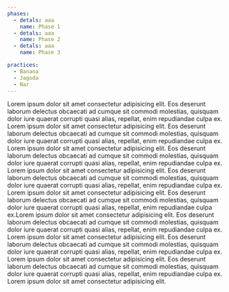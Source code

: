 ```yaml
---
phases:
  - detals: aaa
    name: Phase 1
  - detals: aaa
    name: Phase 2
  - detals: aaa
    name: Phase 3

practices:
  - Banana
  - Jagoda
  - Nar
---
```


Lorem ipsum dolor sit amet consectetur adipisicing elit. Eos deserunt laborum delectus obcaecati ad cumque sit commodi molestias, quisquam dolor iure quaerat corrupti quasi alias, repellat, enim repudiandae culpa ex. Lorem ipsum dolor sit amet consectetur adipisicing elit. Eos deserunt laborum delectus obcaecati ad cumque sit commodi molestias, quisquam dolor iure quaerat corrupti quasi alias, repellat, enim repudiandae culpa ex. Lorem ipsum dolor sit amet consectetur adipisicing elit. Eos deserunt laborum delectus obcaecati ad cumque sit commodi molestias, quisquam dolor iure quaerat corrupti quasi alias, repellat, enim repudiandae culpa ex. Lorem ipsum dolor sit amet consectetur adipisicing elit. Eos deserunt laborum delectus obcaecati ad cumque sit commodi molestias, quisquam dolor iure quaerat corrupti quasi alias, repellat, enim repudiandae culpa ex. Lorem ipsum dolor sit amet consectetur adipisicing elit. Eos deserunt laborum delectus obcaecati ad cumque sit commodi molestias, quisquam dolor iure quaerat corrupti quasi alias, repellat, enim repudiandae culpa ex.Lorem ipsum dolor sit amet consectetur adipisicing elit. Eos deserunt laborum delectus obcaecati ad cumque sit commodi molestias, quisquam dolor iure quaerat corrupti quasi alias, repellat, enim repudiandae culpa ex. Lorem ipsum dolor sit amet consectetur adipisicing elit. Eos deserunt laborum delectus obcaecati ad cumque sit commodi molestias, quisquam dolor iure quaerat corrupti quasi alias, repellat, enim repudiandae culpa ex. Lorem ipsum dolor sit amet consectetur adipisicing elit. Eos deserunt laborum delectus obcaecati ad cumque sit commodi molestias, quisquam dolor iure quaerat corrupti quasi alias, repellat, enim repudiandae culpa ex. Lorem ipsum dolor sit amet consectetur adipisicing elit.
